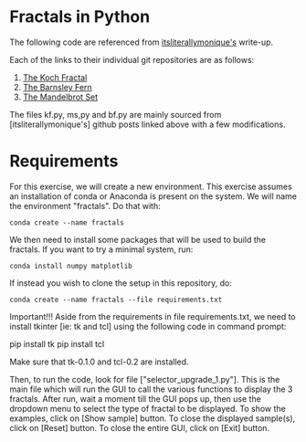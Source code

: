 # Fractals in Python

The following code are referenced from [itsliterallymonique's](https://medium.com/nerd-for-tech/programming-fractals-in-python-d42db4e2ed33) write-up.

Each of the links to their individual git repositories are as follows:

1. [The Koch Fractal](https://github.com/itsliterallymonique/Koch-Fractal-o_O.git)
2. [The Barnsley Fern](https://github.com/itsliterallymonique/Barnsley-Fern)
3. [The Mandelbrot Set](https://github.com/itsliterallymonique/Mandelbrot-Set.git)

The files kf.py, ms,py and bf.py are mainly sourced from [itsliterallymonique's] github posts linked above with a few modifications.
# Requirements

For this exercise, we will create a new environment.
This exercise assumes an installation of conda or Anaconda is present on the system.
We will name the environment "fractals". Do that with:

    conda create --name fractals

We then need to install some packages that will be used to build the fractals.
If you want to try a minimal system, run:

    conda install numpy matplotlib

If instead you wish to clone the setup in this repository, do:

    conda create --name fractals --file requirements.txt

Important!!!
Aside from the requirements in file requirements.txt, we need to install tkinter [ie: tk and tcl] using the following code in command prompt:

pip install tk
pip install tcl

Make sure that tk-0.1.0 and tcl-0.2 are installed.

Then, to run the code, look for file ["selector_upgrade_1.py"]. This is the main file which will run the GUI to call the various functions to display the 3 fractals. After run, wait a moment till the GUI pops up, then use the dropdown menu to select the type of fractal to be displayed. To show the examples, click on [Show sample] button. To close the displayed sample(s), click on [Reset] button. To close the entire GUI, click on [Exit] button.